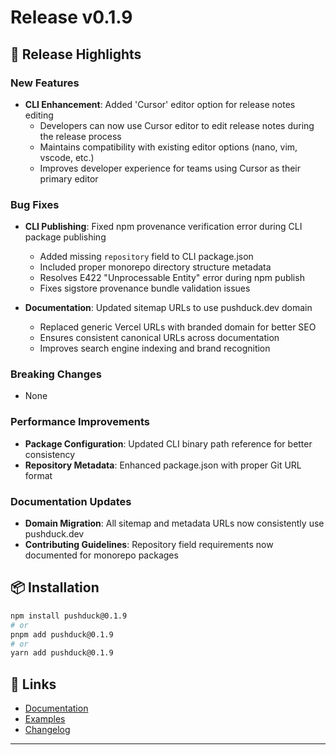 # Release v0.1.9

## 🚀 Release Highlights

### New Features

- **CLI Enhancement**: Added 'Cursor' editor option for release notes editing
  - Developers can now use Cursor editor to edit release notes during the release process
  - Maintains compatibility with existing editor options (nano, vim, vscode, etc.)
  - Improves developer experience for teams using Cursor as their primary editor

### Bug Fixes

- **CLI Publishing**: Fixed npm provenance verification error during CLI package publishing
  - Added missing `repository` field to CLI package.json
  - Included proper monorepo directory structure metadata
  - Resolves E422 "Unprocessable Entity" error during npm publish
  - Fixes sigstore provenance bundle validation issues

- **Documentation**: Updated sitemap URLs to use pushduck.dev domain
  - Replaced generic Vercel URLs with branded domain for better SEO
  - Ensures consistent canonical URLs across documentation
  - Improves search engine indexing and brand recognition

### Breaking Changes

- None

### Performance Improvements

- **Package Configuration**: Updated CLI binary path reference for better consistency
- **Repository Metadata**: Enhanced package.json with proper Git URL format

### Documentation Updates

- **Domain Migration**: All sitemap and metadata URLs now consistently use pushduck.dev
- **Contributing Guidelines**: Repository field requirements now documented for monorepo packages

## 📦 Installation

```bash
npm install pushduck@0.1.9
# or
pnpm add pushduck@0.1.9
# or  
yarn add pushduck@0.1.9
```

## 🔗 Links

- [Documentation](https://pushduck.dev)
- [Examples](https://github.com/abhay-ramesh/pushduck/tree/main/examples)
- [Changelog](https://github.com/abhay-ramesh/pushduck/releases)

---

<!-- This section will be appended to GitHub's auto-generated release notes -->